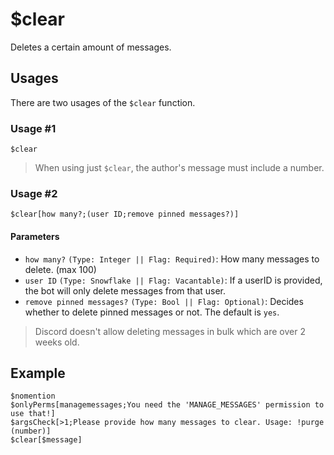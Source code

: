 # $clear
Deletes a certain amount of messages.

## Usages
There are two usages of the `$clear` function.

### Usage #1
```
$clear
```
> When using just `$clear`, the author's message must include a number.

### Usage #2
```
$clear[how many?;(user ID;remove pinned messages?)]
```

#### Parameters
- `how many?` `(Type: Integer || Flag: Required)`: How many messages to delete. (max 100)
- `user ID` `(Type: Snowflake || Flag: Vacantable)`: If a userID is provided, the bot will only delete messages from that user.
- `remove pinned messages?` `(Type: Bool || Flag: Optional)`: Decides whether to delete pinned messages or not. The default is `yes`.

> Discord doesn't allow deleting messages in bulk which are over 2 weeks old.

## Example
```
$nomention
$onlyPerms[managemessages;You need the 'MANAGE_MESSAGES' permission to use that!]
$argsCheck[>1;Please provide how many messages to clear. Usage: !purge (number)]
$clear[$message]
```
